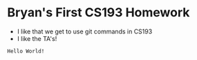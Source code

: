 # Bryan's First CS193 Homework
- I like that we get to use git commands in CS193
- I like the TA's!
```
Hello World!
```



